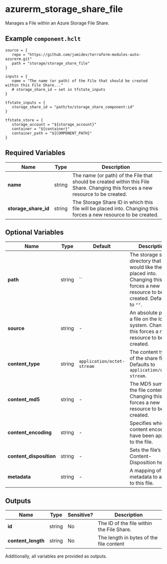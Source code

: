 # azurerm_storage_share_file

Manages a File within an Azure Storage File Share.

## Example `component.hclt`

```hcl
source = {
   repo = "https://github.com/jumidev/terraform-modules-auto-azurerm.git"   
   path = "storage/storage_share_file"   
}

inputs = {
   name = "The name (or path) of the File that should be created within this File Share..."   
   # storage_share_id → set in tfstate_inputs
}

tfstate_inputs = {
   storage_share_id = "path/to/storage_share_component:id"   
}

tfstate_store = {
   storage_account = "${storage_account}"   
   container = "${container}"   
   container_path = "${COMPONENT_PATH}"   
}

```

## Required Variables

| Name | Type |  Description |
| ---- | --------- |  ----------- |
| **name** | string |  The name (or path) of the File that should be created within this File Share. Changing this forces a new resource to be created. | 
| **storage_share_id** | string |  The Storage Share ID in which this file will be placed into. Changing this forces a new resource to be created. | 

## Optional Variables

| Name | Type |  Default  |  Description |
| ---- | --------- |  ----------- | ----------- |
| **path** | string |  ``  |  The storage share directory that you would like the file placed into. Changing this forces a new resource to be created. Defaults to `""`. | 
| **source** | string |  -  |  An absolute path to a file on the local system. Changing this forces a new resource to be created. | 
| **content_type** | string |  `application/octet-stream`  |  The content type of the share file. Defaults to `application/octet-stream`. | 
| **content_md5** | string |  -  |  The MD5 sum of the file contents. Changing this forces a new resource to be created. | 
| **content_encoding** | string |  -  |  Specifies which content encodings have been applied to the file. | 
| **content_disposition** | string |  -  |  Sets the file’s Content-Disposition header. | 
| **metadata** | string |  -  |  A mapping of metadata to assign to this file. | 



## Outputs

| Name | Type | Sensitive? | Description |
| ---- | ---- | --------- | --------- |
| **id** | string | No  | The ID of the file within the File Share. | 
| **content_length** | string | No  | The length in bytes of the file content | 

Additionally, all variables are provided as outputs.
